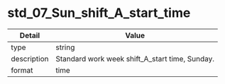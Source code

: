 # std_07_Sun_shift_A_start_time
| Detail | Value |
| ------ | ----- |
| type | string |
| description | Standard work week shift_A_start time, Sunday. |
| format | time |
